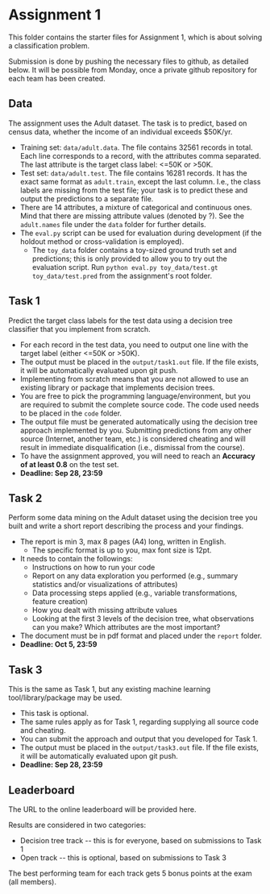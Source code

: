Assignment 1
============

This folder contains the starter files for Assignment 1, which is about solving a classification problem.

Submission is done by pushing the necessary files to github, as detailed below. It will be possible from Monday, once a private github repository for each team has been created.

## Data

The assignment uses the Adult dataset. The task is to predict, based on census data, whether the income of an individual exceeds $50K/yr.

  - Training set: `data/adult.data`. The file contains 32561 records in total. Each line corresponds to a record, with the attributes comma separated. The last attribute is the target class label: <=50K or >50K.
  - Test set: `data/adult.test`. The file contains 16281 records. It has the exact same format as `adult.train`, except the last column. I.e., the class labels are missing from the test file; your task is to predict these and output the predictions to a separate file.
  - There are 14 attributes, a mixture of categorical and continuous ones. Mind that there are missing attribute values (denoted by ?). See the `adult.names` file under the `data` folder for further details.
  - The `eval.py` script can be used for evaluation during development (if the holdout method or cross-validation is employed).
    * The `toy_data` folder contains a toy-sized ground truth set and predictions; this is only provided to allow you to try out the evaluation script. Run `python eval.py toy_data/test.gt toy_data/test.pred` from the assignment's root folder.
  

## Task 1

Predict the target class labels for the test data using a decision tree classifier that you implement from scratch. 

  - For each record in the test data, you need to output one line with the target label (either <=50K or >50K).
  - The output must be placed in the `output/task1.out` file. If the file exists, it will be automatically evaluated upon git push.
  - Implementing from scratch means that you are not allowed to use an existing library or package that implements decision trees.
  - You are free to pick the programming language/environment, but you are required to submit the complete source code. The code used needs to be placed in the `code` folder.  
  - The output file must be generated automatically using the decision tree approach implemented by you. Submitting predictions from any other source (Internet, another team, etc.) is considered cheating and will result in immediate disqualification (i.e., dismissal from the course).
  - To have the assignment approved, you will need to reach an **Accuracy of at least 0.8** on the test set. 
  - **Deadline: Sep 28, 23:59**


## Task 2 

Perform some data mining on the Adult dataset using the decision tree you built and write a short report describing the process and your findings.

  - The report is min 3, max 8 pages (A4) long, written in English.
    * The specific format is up to you, max font size is 12pt.
  - It needs to contain the followings:
    * Instructions on how to run your code
    * Report on any data exploration you performed (e.g., summary statistics and/or visualizations of attributes)
    * Data processing steps applied (e.g., variable transformations, feature creation)
    * How you dealt with missing attribute values
    * Looking at the first 3 levels of the decision tree, what observations can you make? Which attributes are the most important?
  - The document must be in pdf format and placed under the `report` folder.
  - **Deadline: Oct 5, 23:59**


## Task 3

This is the same as Task 1, but any existing machine learning tool/library/package may be used.

  - This task is optional. 
  - The same rules apply as for Task 1, regarding supplying all source code and cheating.
  - You can submit the approach and output that you developed for Task 1.
  - The output must be placed in the `output/task3.out` file. If the file exists, it will be automatically evaluated upon git push.
  - **Deadline: Sep 28, 23:59**


## Leaderboard

The URL to the online leaderboard will be provided here.

Results are considered in two categories:

  - Decision tree track -- this is for everyone, based on submissions to Task 1
  - Open track -- this is optional, based on submissions to Task 3

The best performing team for each track gets 5 bonus points at the exam (all members).
